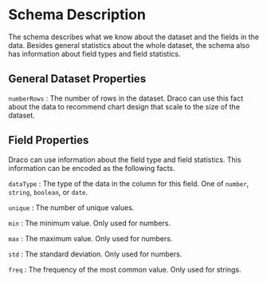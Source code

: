 # Schema Description

The schema describes what we know about the dataset and the fields in the data. Besides general statistics about the whole dataset, the schema also has information about field types and field statistics.

## General Dataset Properties

`numberRows`
: The number of rows in the dataset. Draco can use this fact about the data to recommend chart design that scale to the size of the dataset.

## Field Properties

Draco can use information about the field type and field statistics. This information can be encoded as the following facts.

`dataType`
: The type of the data in the column for this field. One of `number`, `string`, `boolean`, or `date`.

`unique`
: The number of unique values.

`min`
: The minimum value. Only used for numbers.

`max`
: The maximum value. Only used for numbers.

`std`
: The standard deviation. Only used for numbers.

`freq`
: The frequency of the most common value. Only used for strings.
